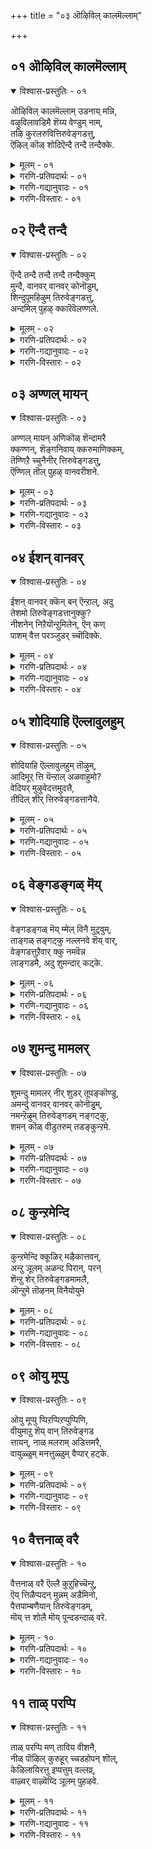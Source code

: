 +++
title = "०३ ऒऴिविल् कालमॆल्लाम्"

+++


## ०१ ऒऴिविल् कालमॆल्लाम्

<details open><summary>विश्वास-प्रस्तुतिः - ०१</summary>

ऒऴिविल् कालमॆल्लाम् उडनाय् मन्नि,  
वऴुविलावडिमै शॆय्य वेण्डुम् नाम्,  
तऴि कुरलरुवित्तिरुवेङ्गडत्तु,  
ऎऴिल् कॊळ् शोदिऎन्दै तन्दै तन्दैक्के.
</details>

<details><summary>मूलम् - ०१</summary>

ऒऴिविल् कालमॆल्लाम् उडनाय् मन्नि,  
वऴुविलावडिमै शॆय्य वेण्डुम् नाम्,  
तऴि कुरलरुवित्तिरुवेङ्गडत्तु,  
ऎऴिल् कॊळ् शोदिऎन्दै तन्दै तन्दैक्के.
</details>

<details><summary>गरणि-प्रतिपदार्थः - ०१</summary>

ऒऴिवु इल् = अवकाशविल्लदन्तॆ, कालम् ऎल्लाम् = कालवॆल्लवन्नू, उडन् आय् = जॊतॆयल्ले इरुत्ता, मन्नि = दृढवागि \(ऎल्ला अवस्थॆगळल्लियू\), वऴु इला = दोषविल्लद \(तप्पिल्लद, परिशुद्धवाद\), अडिमै = कैङ्कर्यवन्नु \(हास्यवन्नु\), शॆय्यवेण्डुम् = माडबेकु, नाम् = नावु, तॆऴि = स्वच्छवाद \(तिळियाद\), कुरल् = ध्वनिय, \(स्वरद\), अरुवि = बॆट्टद झरिगळुळ्ळ, तिरुवेङ्गडत्तु = तिरुवॆङ्कटगिरिय, ऎऴिल् कॊळ् = सुन्दरवाद, शोदि = ज्योतिस्वरूपियाद, ऎन्दै तन्दै तन्दैक्के = नन्न तन्दॆय तन्दॆगेये \(नम्म कुलदैववाद स्वामिगेये\). 
</details>

<details><summary>गरणि-गद्यानुवादः - ०१</summary>

तिळियाद स्वरदिन्द ध्वनिमाडुव बॆट्टद झरिगळु हरियुव तिरुवॆङ्कटगिरिय सुन्दरवाद ज्योतिस्वरूपियाद नम्म कुलदैववाद स्वामिगॆये नावु अवकाशविल्लदन्तॆ \(ऎडॆबिडदन्तॆ\) ऎल्ला कालदल्लू जॊतॆयल्ले इरुत्त, ऎल्ला अवस्थॆगळल्लियू दृढवागि परिशुद्धवाद कैङ्कर्यवन्नु \(दास्यवन्नु\) माडबेकु. 
</details>

<details><summary>गरणि-विस्तारः - ०१</summary>

भगवन्तनन्नु कण्डुकॊळ्ळुवुदक्कू ऎडॆबिडदन्तॆ अवन कैङ्कर्यदल्लिये तॊडगिरुवुदक्कू इहलोकद प्रकृतिसम्बन्धवन्नु कडिदुहाकबेकॆन्दु हेळलादद्दु ऎरडनॆय तिरुवाय् मॊऴियल्लि. आदरॆ, इहलोकदल्ले ’भूलोक वैकुण्ठ’वॆन्दु करॆयल्पडुव तिरुवॆङ्कटगिरिये इदॆयल्ल. अल्लि स्वामियु आश्रितरन्नु उद्धरिसुवुदक्कागिये नित्यवास माडुत्तिद्दानल्ल\! प्रकृतिरम्यवाद अल्लिगॆ होगि, आ अर्चावतारियन्नु सेरि, अवन कैङ्कर्यवन्नु ऎडॆबिडदन्तॆ ऎल्ला अवस्थॆगळल्लू नडॆसि उद्धारगॊळ्ळबेकु. प्रकृति सम्बन्धदिन्द ओडिहोगुवुदक्किन्तलू, प्रकृतिय नडुवॆये इद्दुकॊण्डु, भगवत्सेवॆयिन्द, उज्जीवनगॊळ्लबहुदल्ल ऎन्नुत्तदॆ ई भागदल्लि. 

आळ्वाररु हेळुत्तारॆ- वॆङ्कटगिरि ऎम्बुदु बलुसुन्दरवाद प्रकृतिरम्यवाद बॆट्ट. अल्लिन बॆट्टद झरिगळु तिळियाद स्वरदिन्द ध्वनिमाडुत्ता हरिदोडुत्तवॆ. आ बॆट्टद शिखरदल्लि परमसुन्दरनू दिव्यज्योतिस्वरूपियू आद सर्वेश्वरनु भक्तजनर उद्धारक्कागिये निन्तिद्दानॆ. नावु अल्लिगॆ होगोण. स्वामिय बळियल्ले ऎडॆबिडदन्तॆ इद्दुकॊण्डु, ऎल्ला कालदल्लू ऎल्ला अवस्थॆगळल्लू दृढवू परिशुद्धवू आद कैङ्कर्यवन्नु स्वामिगॆ नडॆसुत्तिरोण. नम्म आत्मोद्धारकार्य इदे.
</details>

## ०२ ऎन्दै तन्दै

<details open><summary>विश्वास-प्रस्तुतिः - ०२</summary>

ऎन्दै तन्दै तन्दै तन्दै तन्दैक्कुम्  
मुन्दै, वानवर् वानवर् कोनॊडुम्,  
शिन्दुपूमहिऴुम् तिरुवेङ्गडत्तु,  
अन्दमिल् पुहऴ् क्कारॆवॆलण्णले.
</details>

<details><summary>मूलम् - ०२</summary>

ऎन्दै तन्दै तन्दै तन्दै तन्दैक्कुम्  
मुन्दै, वानवर् वानवर् कोनॊडुम्,  
शिन्दुपूमहिऴुम् तिरुवेङ्गडत्तु,  
अन्दमिल् पुहऴ् क्कारॆवॆलण्णले.
</details>

<details><summary>गरणि-प्रतिपदार्थः - ०२</summary>

ऎन्दै तन्दै तन्दै तन्दैक्कूम् = नन्न तन्दॆ, तात, मुत्तात, अवर तन्दॆगू, मुन्दै = अवर पूर्विकरिगू,वानवर् = देवतॆगळू \(नित्यसूरिगळू\), वानवर् कोनॊडुम् = \(अवर\) देवतॆगळ \(नित्यसूरिगळ\) ऒडॆयनॊडनॆ, \(बन्दु\), शिन्दु = अर्पिसुव, पू = हूगळिन्द, महिऴुम् = आनन्दिसुव, तिरुवेङ्गडत्तु = तिरुवॆङ्कटगिरिय, अन्दुम् इ = कॊनॆयिल्लद, पुहऴ् = कीर्तियुळ्ळ \(हॊगळिकॆय\), कार् ऎऴिल् = कार्मुगिल सौन्दर्यद, अण्णले = स्वामिये. 
</details>

<details><summary>गरणि-गद्यानुवादः - ०२</summary>

देवतॆगळू, आ देवतॆगळ ऒडॆयनू ऒट्टिगॆ बन्दु, अर्पिसुव हूगळिन्द आनन्दिसुव तिरुवॆङ्कटगिरिय कॊनॆयिल्लद कीर्तियुळ्ळ कार्मुगिल सौन्दर्यद स्वामिये ननगू नन्न तन्दॆगू अवर तन्दॆगू अवर तन्दॆगू, अवर तन्दॆगू मत्तु अवर पुर्वीकरिगू ऒडॆयनु. 
</details>

<details><summary>गरणि-विस्तारः - ०२</summary>

भगवन्तनन्नु परमपददल्लि अल्लवे काणतक्कद्दु? अवन नित्यकैङ्कर्यदल्लि तॊडगबेकादद्दू अल्ले अल्लवे? अल्लिगॆ, साधनपूर्वकवागि, होगुवुदक्कॆ बदलागि भूलोकदल्ले इरुव तिरुवॆङ्कटगिरिगॆ होगि, अल्लि भगवत्सेवॆ माडुवुदरल्लि एकॆ तृप्तरागबेकु? – ऎम्ब ई प्रश्नॆगॆ उत्तरवागिदॆ ई पाशुर. 

आळ्वाररु हेळुत्तारॆ- तिरुवॆङ्कटगिरिय अत्युन्नत शिखरदल्लि, सुन्दरवाद प्रकृतिय नडुवॆ, सर्वेश्वरनु बन्दु नॆलसिद्दानॆ. देवलोकगळिगू अदु हत्तिरवे\! अल्लिगॆ देवतॆगळू, देवेन्द्रनू, इतर ऎल्ला मेलणलोकदवरू सुलभवागि बन्दु, भगवन्तनन्नु सन्दर्शिसि, अवन तिरुवडिगळिगॆ देवलोकद दिव्यवाद हूगळन्नु समर्पिसि, अवन कीर्तियन्नु कॊण्डाडि होगुत्तारॆ. आद्दरिन्द, तिरुमलॆ अन्थ अपरूपवाद हूगळिन्द, अवुगळ रूप बण्ण वासनॆगळिन्द तुम्बि शोभिसुत्ता कण्मनगळिगॆ आनन्दनवन्नु तरुव पवित्र क्षेत्र. नम्म तन्दॆ, तात, मुत्तात, अवर तन्दॆ, मत्तु अवर हिन्दिन पूर्विकरू अल्लिगॆ होगि, कार्मुगिलन्तॆ आकर्षकसुन्दरनाद, \(परम उदारियाद\), भगवन्तनन्नु सन्दर्शिसि, सेवॆ सल्लिसिद स्थळवे अदु आद्दरिन्द, नावू सह अल्लिगॆ होगोण. भगवन्तन सेवॆ माडोण.
</details>

## ०३ अण्णल् मायन्

<details open><summary>विश्वास-प्रस्तुतिः - ०३</summary>

अण्णल् मायन् अणिकॊळ् शॆन्दामरै  
क्कण्णन्, शॆङ्गनिवाय् क्करुमाणिक्कम्,  
तॆण्णिऱै च्चुनैनीर् त्तिरुवेङ्गडत्तु,  
ऎण्णिल् तॊल् पुहऴ् वानवरीशने.
</details>

<details><summary>मूलम् - ०३</summary>

अण्णल् मायन् अणिकॊळ् शॆन्दामरै  
क्कण्णन्, शॆङ्गनिवाय् क्करुमाणिक्कम्,  
तॆण्णिऱै च्चुनैनीर् त्तिरुवेङ्गडत्तु,  
ऎण्णिल् तॊल् पुहऴ् वानवरीशने.
</details>

<details><summary>गरणि-प्रतिपदार्थः - ०३</summary>

अण्णल् = ऎल्लर ऒडॆयनू, मायन् = आश्चर्याद्भुतकारियू, अणिकॊळ् = अत्यन्त रम्यवाद, शॆन्दामरैक्कण्णन् = कॆन्दावरॆयन्तॆ \(सॊबगिन, आकर्षक\) कण्णुगळुळ्ळवनू, शॆम् कनि वाय् = कॆम्पगिरुव \(तॊण्डॆय\) हण्णिनन्तॆ तुटिगळुळ्ळवनू, करुमाणिक्कम् = नीलरत्नद हागॆ देहकान्तियुळ्ळवनू, तॆळ् = तिळियाद, निऱै = तुम्बि हरियुव, शुनै = बॆट्टद झरिगळ, नीर् = नीरिन, तिरुवेङ्गडत्तु = तिरुवॆङ्कटगिरिय, ऎण् इल् = ऎणिसलागद, तॊल् पुहऴ्= सहजवाद कीर्तियन्नुळ्ळवनू आद, वानवर् ईशने = नित्यसूरिगळ ऒडॆयने. 
</details>

<details><summary>गरणि-गद्यानुवादः - ०३</summary>

ऎल्लर ऒडॆयनू \(सर्वस्वामियू\), आश्चर्यकारियू, अत्यन्त रम्यवाद कॆन्दावरॆयन्तॆ कण्णुगळुळ्ळवनू, कॆम्पनॆय \(तॊण्डॆय\) हण्णिनन्तॆ तुटियन्नुळ्ळवनू, नीलरत्नदन्तॆ देहकान्तियुळ्ळवनू, तिळियागि तुम्बि हरियुव बॆट्टद झरिगळ नीरिन तिरुवॆङ्कटगिरिय ऎणिसलागद सहजवाद कीर्तियुळ्ळवनू आद नित्यसूरिगळ ऒडॆयने.
</details>

<details><summary>गरणि-विस्तारः - ०३</summary>

हिन्दिन पाशुरदल्लि हेळिद विषयवन्नु इल्लि मत्तॆ समर्थिसिकॊळ्ळलागिदॆ. 

आळ्वाररु हेळुत्तारॆ- तिरुवॆङ्कटगिरिय शिखरदल्लि नॆलसिरुववनु परमपदद ऒडॆयने. नित्यसूरिगळ स्वामिये. अवने सर्वस्वामि. अवने आश्चर्याद्भुतकारि. अवन कण्णुगळु कॆन्दावरॆयन्तॆ दिव्यसुन्दर. अवन तुटि कॆम्पनॆय \(तॊण्डॆय\) हण्णिनन्तॆ. अवन रूप सौन्दर्य नीलरत्नदन्तॆ. \(आद्दरिन्द नावु अल्लिगॆ होगि अवनन्नु भजिसिपूजिसि कृतार्थरागोण.\)
</details>

## ०४ ईशन् वानवर्

<details open><summary>विश्वास-प्रस्तुतिः - ०४</summary>

ईशन् वानवर् क्कॆन् बन् ऎन्ऱाल्, अदु  
तेशमो तिरुवेङ्गडत्तानुक्कु?  
नीशनेन् निऱैयॊन्ऱुमिलेन्, ऎन् कण्  
पाशम् वैत्त परञ्जुडर् च्चॊदिक्के.
</details>

<details><summary>मूलम् - ०४</summary>

ईशन् वानवर् क्कॆन् बन् ऎन्ऱाल्, अदु  
तेशमो तिरुवेङ्गडत्तानुक्कु?  
नीशनेन् निऱैयॊन्ऱुमिलेन्, ऎन् कण्  
पाशम् वैत्त परञ्जुडर् च्चॊदिक्के.
</details>

<details><summary>गरणि-प्रतिपदार्थः - ०४</summary>

ईशन् = ऒडॆयनु, वानवर् क्कु = नित्यसूरिगळिगॆ, ऎन् बन् = ऎन्नुत्तेनॆ, ऎन्ऱाल् = ऎन्दरॆ, अदु = आ मातु, तेशमो = दिव्यवादद्दो, तिरुवेङ्गडत्तानुक्कु = तिरुवॆङ्कटदल्लि नॆलसिरुववनिगॆ \(तिरुवॆङ्कटगिरिय ऒडॆयनिगॆ\)?, नीशनेन्=नानु नीचनु, निऱैवु ऒन्ऱुम् इलेन् = याव गुणवन्नू पूर्तियागिल्लदवनु, ऎन् कण्= नन्नल्लि \(नन्न विषयदल्लि\), पाशम् = आशापाशवन्नु, वैत्त = इट्ट \(तॊडिसिद\) परञ्जुडर् श्शोदिक्के = परञ्ज्योतिस्वरूपनिगॆ.
</details>

<details><summary>गरणि-गद्यानुवादः - ०४</summary>

नानु नीच. नन्नल्लि याव गुणवू पूर्णगॊण्डिल्ल. इन्थ नन्न विषयदल्लि आशापाशवन्नु तॊडिसिद परञ्ज्योतिस्वरूपनिगॆ, नानु अवनन्नु ’नित्यसूरिगळ ऒडॆय’ ऎन्द मात्रक्के अदॊन्दु हिरिमॆये? 
</details>

<details><summary>गरणि-विस्तारः - ०४</summary>

इल्लि भगवन्तन सौलभ्यगुणवेनॆम्बुदन्नु सुन्दरवाद रीतियल्लि हेळलागुत्तिदॆ. 

आळ्वाररु हेळुत्तारॆ- नानु नीच. नन्नल्लि याव सद्गुणवू पूर्णगॊण्डिल्ल. इन्थ अपूर्णनू पापियू आद नन्नल्लि भगवन्तनु, तन्नन्नु कण्तुम्ब नोडबेकॆन्दू, अवन बळियल्ले नित्यवास माडबेकॆन्दू, ऎडॆबिडदन्तॆ अवन सेवॆयल्लि तॊडगिरबेकॆन्दू आशॆयन्नुण्टु माडिरुवुदेकॆ? तिरुमलॆय ऒडॆयनन्नु नानु ’नन्न स्वामि’ ऎन्दु आदरदिन्द हेळुत्ता हॆम्मॆपडले? इल्लवे, ’परमपदवासिगळ ऒडॆय’ नॆन्दु हेळि हॆम्मॆपडले? नन्न स्वामिगॆ इवुगळल्लि यावुदु हित? यावुदरिन्द हिरिमॆ? नानु इष्टपट्टु आशॆयिन्द सेवॆमाडुवुदु बेरॆयवर स्वामिगॆ ऎन्नबहुदे? अदु साधुवे?
</details>

## ०५ शोदियाहि ऎल्लावुलहुम्

<details open><summary>विश्वास-प्रस्तुतिः - ०५</summary>

शोदियाहि ऎल्लावुलहुम् तॊऴुम्,  
आदिमूर् त्ति यॆन्ऱाल् अळवाहुमो?   
वेदियर् मुऴुवेदत्तमुदत्तै,  
तीदिल् शीर् त्तिरुवेङ्गडत्तानैये.
</details>

<details><summary>मूलम् - ०५</summary>

शोदियाहि ऎल्लावुलहुम् तॊऴुम्,  
आदिमूर् त्ति यॆन्ऱाल् अळवाहुमो?   
वेदियर् मुऴुवेदत्तमुदत्तै,  
तीदिल् शीर् त्तिरुवेङ्गडत्तानैये.
</details>

<details><summary>गरणि-प्रतिपदार्थः - ०५</summary>

शोदि आहि = दिव्यज्योतिस्वरूपियागि, ऎल्ला उलहुम् = ऎल्ला लोकगळू, तॊऴुम् = पूजिसुव, आदि मुर्त्ति = आदि कारणनाद सर्वेश्वर, ऎन्ऱाल् = ऎन्दरॆ, अळवु आहुमो = तर्क बद्धवागुवुदो, वेदियर् = वेदविद्वांसर, मुऴुवेदत्तु = ऎल्ला वेदगळ, अमुदत्तै = अमृत सदृशवादवनन्नु, तीदु इल् = याव बगॆय कॆडकू इल्लद, शीर् = कीर्तियन्नुळ्ळ, तिरुवेङ्गडत्तानैये = तिरुवॆङ्कटगिरिय ऒडॆयनन्नु. 
</details>

<details><summary>गरणि-गद्यानुवादः - ०५</summary>

याव बगॆय कॆडकू \(कुन्दुकवू, कॊरतॆयू\) इल्लद कीर्तियन्नुळ्ळ तिरुवॆङ्कटगिरिय ऒडॆयनन्नु, वेदविद्वांसर सकल वेदगळ अमृतवन्नु, दिव्यज्योतिस्वरूपियाद, ऎल्ला लोकगळु पूजिसुव आदिकारणनाद सर्वेश्वर ऎन्दरॆ तर्कबद्धवागुवुदो? 
</details>

<details><summary>गरणि-विस्तारः - ०५</summary>

भगवन्तन सौलभ्यगुणवन्नु इल्लि बहळ स्वारस्यपूर्णवागि विवरिसि हेळलागिदॆ. 

आळ्वाररु हेळुत्तारॆ- तिरुवॆङ्कटगिरिय शिखरदल्लि नॆलसिरुव परमपवित्रनू धवळकीर्तियुळ्ळवनू आद दिव्यसुन्दरमूर्ति अवनन्नाशिसुववरिगॆ ऎष्टु सुलभसाध्यनु कण्डिरा\! यारु बेकादरू अवनन्नु समीपिसबहुदु. कण्तुम्ब कण्डु नडॆसुत्ता तृप्तरागबहुदु. सौलभ्य परिपूर्णनू, कृपासागरनू आद इन्थ स्वामियन्नु ’वेदविद्वांसर अमृत’ ऎन्दागलि, ’सकलवेदगळिन्दलू कीतिसल्पडुववनु’ ऎन्दागलि, ’दिव्यवाद परञ्ज्योति स्वरूप’ ऎन्दागलि, ’ऎल्ला लोकगळिन्दलू पूजिसल्पडुववनु’ ऎन्दागलि, ’जगदादि कारण’ ऎन्दागलि, ’सर्वेश्वर’ ऎन्दागलि हॊगळिहेळुवुदु अवन सरळ सौलभ्यक्कॆ सरिहॊन्दुवुदे? याव कारणवन्नुकॊट्टु ई हॊगळिकॆय मातुगळन्नु सरि ऎन्दु समर्थिसिकॊळ्ळुवुदक्कॆ साध्य? 

भगवन्तनन्नु कुरितु हेळुवुदॆल्लवू सरिये. आदरॆ, ज्ञान मार्गदिन्द अवन सहजस्वरूप स्वभावगळन्नु कण्डुकॊळ्ळुवुदु ऎष्टु कष्टकरवो अनन्यवाद भक्तियिन्द, उत्कटवाद आशॆयिन्द, अवनन्नु कण्डुकॊळ्ळुवुदु अष्टे सुलभ ऎन्दन्तॆये.
</details>

## ०६ वेङ्गडङ्गळ् मॆय्

<details open><summary>विश्वास-प्रस्तुतिः - ०६</summary>

वेङ्गडङ्गळ् मॆय् म्मेल् विनै मुट्रवुम्,  
ताङ्गळ् तङ्गट्कु नल्लनवे शॆय् वार्,  
वेङ्गडत्तुऱैवार् क्कु नमवॆन्न  
लाङ्गडमै, अदु शुमन्दार् कट्के.
</details>

<details><summary>मूलम् - ०६</summary>

वेङ्गडङ्गळ् मॆय् म्मेल् विनै मुट्रवुम्,  
ताङ्गळ् तङ्गट्कु नल्लनवे शॆय् वार्,  
वेङ्गडत्तुऱैवार् क्कु नमवॆन्न  
लाङ्गडमै, अदु शुमन्दार् कट्के.
</details>

<details><summary>गरणि-प्रतिपदार्थः - ०६</summary>

वेम् कडङ्गळ् = क्रूरवाद ऋणगळु, मॆय् मेल् विनै = देहसम्बन्धवाद पापकर्मगळु, मुट्रवुम् = ऎल्लवू, ताङ्गळ् = अवुगळु, तङ्गट्कु = तमतमगॆ, नल्लनवे = ऒळ्ळॆयदॆम्बुदन्ने, शॆय् वार् = माडुत्तवॆ, वेङ्गडत्तु = तिरुवॆङ्कटगिरियल्लि, उऱैवार् क्कु = नॆलसिरुववनिगॆ \(वॆङ्कटाचलपतिगॆ\), नम ऎन्नल् = नमःऎन्नुवुदु, आम् = आगिरुव, कडमै = कर्तव्यवाद, अदु = अदन्नु, शुमन्दार् कट्के = वहिसिकॊण्डवरिगॆ. 
</details>

<details><summary>गरणि-गद्यानुवादः - ०६</summary>

तिरुवॆङ्कटगिरियल्लि नॆलसिरुव सर्वेश्वरनिगॆ नमः ऎन्नुवुदाद कर्तव्यवाद अदन्नु वहिसिकॊण्डवरिगॆ क्रूरवाद ऋणगळु, देहसम्बन्धवाद पापकर्मगळु ऎल्लवू तमतमगॆ तक्कन्तॆ ऒळ्ळॆयदन्ने माडुत्तवॆ. 
</details>

<details><summary>गरणि-विस्तारः - ०६</summary>

इल्लि, तिरुमलॆय महत्ववन्नू तिरुवॆङ्कटाचलपतियन्नु पूजिसुवुदरिन्द बरुव फलवन्नू हेळलागुत्तदॆ.

“ऋणगळु” – देवऋण, ऋषिऋण मत्तु पितृऋण ऎम्ब मूरु कडगळु. ब्राह्मणनागि इवुगळन्नु तीरिसिये बेकॆम्बुदु कट्टळॆ. वेदगळन्नु अध्ययन माडुवुदरिन्द, देवऋणवन्नू, सेवादि सत्कर्मगळन्नु \(यज्ञवन्नु\) माडुवुदरिन्द ऋषिऋणवन्नू, सत् सन्तानप्राप्तियिन्द पितृऋणवन्नू तीरिसबेकॆन्नुत्तारॆ. 

“देहसम्बन्धवाद पापकर्मगळु” – इन्द्रियगळ वशवाद मनस्सु विषयसुखद कडॆगॆ नडॆदु, भगवच्चिन्तनॆयन्नुतॊरॆदु, कोप, द्वेष, आशॆगळन्नु हॆच्चिकॊण्डु, अवुगळन्नु तीरिसुवुदरल्लिये नॆरॆनिन्तु, देहद मूलक माडुव नानापापकर्मगळु इवु. 

आळ्वाररु हेळुत्तारॆ- तिरुवॆङ्कटगिरियल्लि नॆलसिरुव स्वामिगॆ नमस्कारवन्नुसल्लिसुव कर्तव्यवन्नु वहिसिकॊण्डवर ऎल्ला ऋणगळू, देहसम्बन्धवाद ऎल्ला पापकर्मगळू बाधिसदन्तॆ अवरिगॆ ऎल्ला बगॆयदे आगुवुदु.
</details>

## ०७ शुमन्दु मामलर्

<details open><summary>विश्वास-प्रस्तुतिः - ०७</summary>

शुमन्दु मामलर् नीर् शुडर् तूपङ्कॊण्डु,  
अमर्न्दु वानवर् वानवर् कोनॊडुम्,  
नमन्ऱॆऴुम् तिरुवेङ्गडम् नङ्गट्कु,  
शमन् कॊळ् वीडुतरुम् तडङ्कुन्ऱमे.
</details>

<details><summary>मूलम् - ०७</summary>

शुमन्दु मामलर् नीर् शुडर् तूपङ्कॊण्डु,  
अमर्न्दु वानवर् वानवर् कोनॊडुम्,  
नमन्ऱॆऴुम् तिरुवेङ्गडम् नङ्गट्कु,  
शमन् कॊळ् वीडुतरुम् तडङ्कुन्ऱमे.
</details>

<details><summary>गरणि-प्रतिपदार्थः - ०७</summary>

शुमन्दु = हॊत्तुकॊण्डु, मा = दिव्यवाद, मलर् = हूगळन्नू, नीर् = तीर्थवन्नू, शुडर् = दीपवन्नू, तूपम् = धूपवन्नू, कॊण्डु = बन्दु, अमर्न्दु = ऒट्टुगूडि, वानवर् = देवतॆगळु, वानवर् कोनॊडुम् = देवतॆगळ ऒडॆयनॊडनॆ, नमन्ऱु = नमस्करिसि \(पूजिसि\), ऎऴुम् = उज्जीवनगॊळ्ळुव, तिरुवेङ्गडम् = तिरुवॆङ्कटवॆम्बुदु, नङ्गट्कु = नमगॆ, शमन् कॊळ् = भगवन्तन सामीप्यवन्नुण्टुमाडुव, वीडु तरुम् = बिडुगडॆयन्नु \(परमपदवन्नु\) तरुव, तडम् कुन्ऱमे = विशालवाद पर्वतवे. 
</details>

<details><summary>गरणि-गद्यानुवादः - ०७</summary>

देवतॆगळू, देवतॆगळ ऒडॆयनू कूडि दिव्यवाद हूगळन्नू तीर्थवन्नू, दीपवन्नू, धूपवन्नू हॊत्तुतन्दु, नमस्करिसि \(पूजिसि\) उज्जीवनगॊळ्ळुव तिरुवॆङ्कटवॆम्बुदु नमगॆ भगवन्तन सामीप्यवन्नु कॊडुव परमपदवन्नु तरुव विशालवाद पर्वतवे. 
</details>

<details><summary>गरणि-विस्तारः - ०७</summary>

तिरुवॆङ्कटगिरिय महिमॆयन्नु इल्लियू मुन्दुवरिसलागुत्तदॆ.

आळ्वाररु हेळुत्तारॆ- तिरुवॆङ्कटगिरियागलि, अल्लि नॆलसिरुव सर्वेश्वनागलि सामान्यवॆन्नलागदु. देवतॆगळु तम्म ऒडॆयनाद देवेन्द्रनॊडनॆ, भगवन्तन पूजॆगोस्कर दिव्यवाद हूगळु, तीर्थ, धूप, दीपादिगळन्नु देवलोकदिन्दले हॊत्तुतरुत्तारॆ. अवुगळिन्द भक्तिपूर्वकवागि भगवन्तनन्नु पूजिसि, उज्जीवनगॊळ्ळुत्तारॆ. नमगॆ तिरुवॆङ्कटगिरिये अन्थ पवित्रवाद स्थळवागुत्तदॆ. विशालवाद आ बॆट्टवन्नु नावु सेरिद कूडले, भगवत्सामीप्य सान्निध्यवन्नु कॊडुव परमपदवे आग अदु मॆरॆयुत्तदॆ. 

तिरुमलॆय मेलॆ वासिसुवुदु परमपदवासक्कॆ सरिहॊन्दुवुदु ऎन्दन्तॆये.
</details>

## ०८ कुन्ऱमेन्दि

<details open><summary>विश्वास-प्रस्तुतिः - ०८</summary>

कुन्ऱमेन्दि क्कूळिर् मऴैकात्तवन्,  
अन्ऱु ञूलम् अळन्द पिरान्, परन्   
शॆन्ऱु शेर् तिरुवेङ्गडमामलै,  
ऒन्ऱुमे तॊऴनम् विनैयोयुमे
</details>

<details><summary>मूलम् - ०८</summary>

कुन्ऱमेन्दि क्कूळिर् मऴैकात्तवन्,  
अन्ऱु ञूलम् अळन्द पिरान्, परन्   
शॆन्ऱु शेर् तिरुवेङ्गडमामलै,  
ऒन्ऱुमे तॊऴनम् विनैयोयुमे
</details>

<details><summary>गरणि-प्रतिपदार्थः - ०८</summary>

कुन्ऱम् = बॆट्टवन्नु, एन्दि = ऎत्तिहिडिदु, कुळिर्, मऱै = चळियन्नू मळॆयन्नू, कात्तवन् = \(तडॆदु\) रक्षिसिदवनू, अन्ऱु= अन्दु, ञूलम् = लोकवन्नु, अळन्द = अळॆदुकॊण्ड, पिरान् = स्वामियू आद, परन् = सर्वेश्वरनु, शॆन्ऱु = होगि, \(बन्दु\) शेर् = नॆलसिरुव, तिरुवेङ्गडमामलै = तिरुवॆङ्कट ऎम्ब श्रेष्ठवाद बॆट्ट, ऒन्ऱुमे = ऒन्देये \(ऒन्दन्ने\), तॊऴ = पूजिसुवुदरिन्द, नम् विनै = नम्म पापगळु, ओयुमे = नाशहॊन्दुवुवु. 
</details>

<details><summary>गरणि-गद्यानुवादः - ०८</summary>

बॆट्टवन्नॆत्ति हिडिदु चळिमळॆगळिन्द रक्षिसिदवनू, अन्दु, लोकवन्नु अळॆदुकॊण्ड स्वामियू आद सर्वेश्वरनु होगि \(बन्दु\) नॆलसिरुव तिरुवॆङ्कट ऎम्ब श्रेष्ठवाद बॆट्टवॊन्दन्ने पूजिसुवुदरिन्द नम्म पापगळॆल्लवू तॊलगि होगुवुवु. 
</details>

<details><summary>गरणि-विस्तारः - ०८</summary>

हिन्दिन पाशुरद विषयवन्ने इल्लियू मुन्दुवरिसलागुत्तिदॆ. 

कुन्ऱमेन्दिक्कूळिर् मऴैकात्तवन् – इदु भगवन्तन श्रीकृष्णवातारद ऒन्दु अद्भुतप्रसङ्ग. भगवन्तनु श्रीकृष्णनागि अवतरिसि, नन्दगोकुलदल्लि बॆळॆयुत्तिद्दनु. अल्लिय गोवळरु वर्षक्कॊम्मॆ विजृम्भणॆयिन्द देवेन्द्रनिगॆ पूजॆयन्नु माडि, ऎडॆयन्नु सल्लिसुत्तिद्दरु. इवर ई कॆलस बालकृष्णनिगॆ हितवॆनिसलिल्ल. आद्दरिन्द अवनु गोकुलद हिरियरिगॆ हेळिदनु – देवेन्द्रनॆम्बवनु ऎल्लो कण्मरॆयिल्लिरतक्कवनु. तमगॆ गोवर्धनगिरियिन्दले मळॆ बॆळॆ सौकर्यादिगळु लभिसुवुवु. देवेन्द्रनिन्दल्ल. आद्दरिन्द मग्गुलल्लिरुव गोवर्धन गिरियन्ने पूजिसि, अदक्कॆ ऎडॆमाडबेकु ऎन्दु. हागॆये नडॆयितु आ वर्षद हब्ब. गोवर्धनगिरियु बुडदल्लि ऎडॆयन्नु हरडिदरु. बॆट्टदिन्द ऒब्ब व्यक्तियु ऎद्दु बन्द. अवनु ऎडॆयन्नॆल्ला स्वीकरिसिद. मत्तु गोवळरन्नु हरसिद, कण्मरॆयाद. इदु श्रीकृष्णनु नडॆसिद मायॆ\! इदन्नॆल्ला कण्ड देवेन्द्रनिगॆ कडुकोप बन्तु. तन्नन्नु अष्टु हीनवागि अलक्षिसिद्दक्कागि, गोवळरन्नु शिक्षिसुवुदागि योचिसि, एळुदिनगळ काल बिडद सुरिमळॆयन्नु नन्दगोकुलद मेलॆ सुरिसतॊडगिदनु. बालकृष्णनादरो, गोवर्धनगिरियन्ने ऎत्ति, कॊडॆयन्तॆ तन्न किरुबॆरळ मेलॆ हिडिदु, अदरडियल्लि गोवुगळन्नु गोवळरन्नू सुखवागि इरिसिकॊण्डु, रक्षिसिदनु हीगॆ गोवर्धनगिरि प्रसिद्धिगॊण्डद्दु. 

“अन्ऱु ञूलम् अळन्द पिरान्” – इदु भगवन्तन वामन त्रिविक्रमावतारगळ मत्तॊन्दु अद्भुत प्रसङ्ग. कॊडुगैयवनाद बलिचक्रवर्तिय यागशालॆगॆ भगवन्तनु दिव्यसुन्दरनाद वामनवटुवागि बन्दु, मूरुहॆज्जॆगळ नॆलवन्नु याचिसि, दानवागि पडॆदुकॊण्डनु. आ कूडले स्वामियु त्रिविक्रमनागि बॆळॆदनु. तन्न ऒन्दु हॆज्जॆयन्नु विस्तरिसि, इडिय भूमण्डलवन्नॆल्ला आ ऒन्दे हॆज्जॆयिन्द अळॆदुकॊण्डनु. मूरनॆय हॆज्जॆयिन्द मेलण एळुलोकगळन्नू अळॆदुकॊण्डनु. मूरनॆय हॆज्जॆगॆ स्थळविल्लवागि, अदन्नु बलिचक्रवर्तियु तलॆय मेलिरिसि, अवनन्नु अनुग्रहिसिदनु. 

आळ्वाररु हेळुत्तारॆ- हिन्दॆ, त्रिविक्रमनागि लोकगळॆल्लवन्नू अळॆदुकॊण्ड मत्तु बालकृष्णनागिये गोवर्धनगिरियन्नु ऎत्तिकॊडॆयन्तॆ हिडिदु, अदरडियल्लि गोवुगळन्नू गोवळरन्नू देवेन्द्रन कडुकोपद बिरुसु मळॆयिन्द रक्षिसिद भगवन्तने ईग आशॆयिन्द तिरुवॆङ्कटगिरिय शिखरदल्लि बन्दु नॆलसिद्दानॆ. आ बॆट्टवन्ने पवित्रगॊळिसिद्दानॆ. नावु आ बॆट्टवन्नुपूजिसुवुदरिन्दले नम्म पापगळॆल्लवू तॊलगि होगुवुवु.
</details>

## ०९ ओयु मूप्पु

<details open><summary>विश्वास-प्रस्तुतिः - ०९</summary>

ओयु मूप्पु प्पिऱप्पिऱप्पुप्पिणि,  
वीयुमाऱु शॆय् वान् तिरुवेङ्गड  
त्तायन्, नाळ् मलराम् अडित्तमरै,  
वायुळ्ळुम् मनत्तुळ्ळुम् वैप्पार् हट्के.
</details>

<details><summary>मूलम् - ०९</summary>

ओयु मूप्पु प्पिऱप्पिऱप्पुप्पिणि,  
वीयुमाऱु शॆय् वान् तिरुवेङ्गड  
त्तायन्, नाळ् मलराम् अडित्तमरै,  
वायुळ्ळुम् मनत्तुळ्ळुम् वैप्पार् हट्के.
</details>

<details><summary>गरणि-प्रतिपदार्थः - ०९</summary>

ओयुम् = शक्तिकुन्दिसुव, मूप्पु = मुदितनवन्नू, पिऱप्पु = हुट्टुविकॆयन्नू, इऱप्पु = मरणवन्नू, पिणि = रोगरुजिनगळन्नू, वीयुम् आऱु = तॊलगिहोगुवन्तॆ, शॆय् वान् = माडुत्तानॆ, तिरुवेङ्गडत्तु आयन् = तिरुवॆङ्कटगिरिय ’गॊल्लनु’ \(श्रीकृष्णनन्तिरुव स्वामियु\), नाळ् = आगले, मलर् आम् = अरळिरुवन्थ, अडित्तामरै = पादकमलवन्नु, वाय् उळ्ळुम् = मातिनिन्दलू, मनत्तु उळ्ळुम् = मनस्सिनिन्दलू, वैप्पार् हट्के = इट्टुकॊण्डवरिगॆ. 
</details>

<details><summary>गरणि-गद्यानुवादः - ०९</summary>

तिरुवॆङ्कटगिरिय ’गॊल्लनु’ अवन आगले अरळिरुव तावरॆयन्तिरुव पादगळन्नु बायल्लू, मनदल्लू इट्टुकॊण्डिरुववरिगॆ शक्तियन्नु कुन्दिसुव मुदितनवन्नू, जननवन्नू, मरणवन्नू, रोगरुजिनगळन्नू, तॊलगिहोगुवन्तॆ माडुत्तानॆ. 
</details>

<details><summary>गरणि-विस्तारः - ०९</summary>

इदरल्लि भगवन्तनन्नुमातु, मै, मनगळिन्द नम्बि आश्रयिसुव भक्तरिगॆ उण्टागुव सत्फलवेनॆम्बुदन्नु हेळलागुत्तदॆ. 

आळ्वाररु हेळुत्तारॆ- तिरुवॆङ्कटगिरिय स्वामियन्नु आश्रयिसुववरिगॆ बरुव जनन, मरण, जरॆ \(मुप्पु\), व्याधि, \(रोग\) ऎम्बी नाल्कु बगॆय भयविल्लदन्तॆ माडुत्तानॆ.

“तिरुवेङ्गडत्तु आयन्” – ’गॊल्ल’नागि श्रीकृष्णन हेगॆ सर्वरक्षकनॆम्बुदन्नु तोर्पडिसिदनो, हेगॆ दुष्टशिक्षण, शिष्टरक्षण, धर्मसंरक्षण कार्यगळन्नु नडॆसिदनो हागॆये तिरुवॆङ्कटगिरिय शिखरदल्लि नॆलसिरुव स्वामियू तन्नन्नु अनन्यवागि आश्रयिसिरुववरन्नु रक्षिसुवनु. 

मनुष्यनन्नु बिडदॆ हिंसिसुवुवु ऎन्दरॆ जनन, मरण, जरॆ मत्तु व्याधिगळु. इवुगळन्नु तॊलगिसुवुदक्कॆ भगवन्तन अडिदावरॆगॆ शरणागुवुदु मत्तु अवुगळन्नु सदा चिन्तिसुत्तिरुवुदे मार्ग.
</details>

## १० वैत्तनाळ् वरै

<details open><summary>विश्वास-प्रस्तुतिः - १०</summary>

वैत्तनाळ् वरै ऎल्लै कुऱुहिच्चॆन्ऱु,   
ऎय् त्तिळैप्पदन् मुन्नम् अडैमिनो,  
पैत्तपाम्बणैयान् तिरुवेङ्गडम्,  
मॊय् त्त शोलै मॊय् पून्दडन्दाळ् वरे.
</details>

<details><summary>मूलम् - १०</summary>

वैत्तनाळ् वरै ऎल्लै कुऱुहिच्चॆन्ऱु,   
ऎय् त्तिळैप्पदन् मुन्नम् अडैमिनो,  
पैत्तपाम्बणैयान् तिरुवेङ्गडम्,  
मॊय् त्त शोलै मॊय् पून्दडन्दाळ् वरे.
</details>

<details><summary>गरणि-प्रतिपदार्थः - १०</summary>

वैत्त = इट्टिरुव \(कॊट्टिरुव\), नाळ् वरै = कालदवरॆगिन, ऎल्लै = मितियन्नु, कुऱुहि = समीपिसि, ऎय् त्तु = बेतत्तु \(सॊरगि\) इळैप्पदन् मुन्नम् = कृशवागुवुदक्कॆ मुञ्चॆये, अडैमिनो = सेरिरि, पैत्त = हॆडॆगळुळ्ळ, पाम्बु अणैयान् = हाविन हासुगॆयवन, तिरुवेङ्गडम् = तिरुवॆङ्कटगिरिय, मॊय् त्त = दट्टवाड, शोलै = तोपुगळन्नू, मॊय् = तुम्बिद \(समृद्धियाद\), पू = हूगळ, तडम् = तटाकगळ, ताळ् वरे = बॆट्टद तप्पलन्नू. 
</details>

<details><summary>गरणि-गद्यानुवादः - १०</summary>

इट्टिरुव कालदवरॆगिन मितियन्नु समीपिसि, सॊरगि कृशवागुवुदक्कॆ मुञ्चॆये हॆडॆगळुळ्ळ हाविन हासुगॆयवन तिरुवॆङ्कटगिरिय दट्टवाद तोपुगळन्नू, समृद्धियाद हूगळ तटाकगळन्नू, बॆट्टद तप्पलन्नू होगि सेरिरि. 
</details>

<details><summary>गरणि-विस्तारः - १०</summary>

इहलोकद जनरल्लि कनिकरगॊण्डु आळ्वाररु अवरिगॆ ऒन्दु हितवचनवन्नु नीडुत्तिद्दारॆ. 

भगवन्तनु नमगॆ दयॆनीडिरुव आयुस्सिन परिमितियन्नु मुट्टि मुगिसुवुदरॊळगागि, अवनु शेषशयननागि नॆलसिरुव पवित्रस्थळगळिगॆ होगि, अवनन्नु पूजिसि, अवन सेवॆयल्लि भागवहिसि, उज्जीवनगॊळ्ळबेकॆन्नुत्तारॆ. तिरुवॆङ्कटगिरि ऎम्बुदे ’शेष’नागिरुवाग, अदर शिखरदल्लि नॆलसिरुव स्वामि निजक्कू शेषशयनने\! अल्लदॆ, तिरुवॆङ्कटगिरियु प्रकृतिगॆ रमणीयवाद स्थळ. अदर तोपुगळु, तटाकगळु, हूगळु ऎल्लवू आ पवित्रस्थळद सॊबगन्नु हॆच्चिसुवुवु. अल्लिगॆ होगि भगवन्तन सुन्दरसृष्टियन्नू, अदर नडुवॆ नॆलसिरुव सर्वेश्वरनन्नू कण्णारकण्डु, पूजिसि, आनन्दिसि, कृतार्थरागबेकॆम्बुदु करॆ.
</details>

## ११ ताळ् परप्पि

<details open><summary>विश्वास-प्रस्तुतिः - ११</summary>

ताळ् परप्पि मण् ताविय वीशनै,  
नीळ् पॊऴिल् कुरुहूर् च्चडहोपन् शॊल्,  
केऴिलायिरत्तु इप्पत्तुम् वल्लव्र्,  
वाऴ्वर् वाऴ्वॆय्दि ञूलम् पुहऴवे.
</details>

<details><summary>मूलम् - ११</summary>

ताळ् परप्पि मण् ताविय वीशनै,  
नीळ् पॊऴिल् कुरुहूर् च्चडहोपन् शॊल्,  
केऴिलायिरत्तु इप्पत्तुम् वल्लव्र्,  
वाऴ्वर् वाऴ्वॆय्दि ञूलम् पुहऴवे.
</details>

<details><summary>गरणि-प्रतिपदार्थः - ११</summary>

ताळ् = तिरुवडियन्नु, परप्पि = विस्तरिसि, मण् = भूमियन्नु, ताविय = अळॆदुकॊण्ड, ईशनै = सर्वेश्वरनन्नु, नील् पॊऴिल् = विस्तारवाद उपवनगळ, कुरुहूर् = तिरुक्कूरुहूरिन, शडहोपन् = शठगोपन \(नम्माळ्वारर\), शॊल् = मातुगळाद, केऴ् इल् = साटियिल्लद, आयिरत्तु = ऒन्दु साविरदल्लि, इपत्तुम् = ई हत्तन्नु, वल्लवर् = बल्लवरु, वाळ् वर् = बदुकुववरु, वाऴ्वि ऎय्दि= \(निजवाद\) बाळ्वॆयन्नु पडॆदुकॊण्डु, ञूलम् = लोकवॆल्लवू, पुहऴवे = हॊगळुवन्तॆ. 
</details>

<details><summary>गरणि-गद्यानुवादः - ११</summary>

तिरुवडियन्नु विस्तरिसि, भूमियन्नु अळॆदुकॊण्ड सर्वेश्वरनन्नु विस्तारवाद उपवनगळ तिरुक्कूरुहूरिन शठगोपनु \(नम्माळ्वाररु\) स्तुतिसिद मातुगळाद सातियिल्लद ऒन्दु साविरदल्लि ई हत्तन्नु बल्लवरु निजवाद बाळ्वॆयन्नु पडॆदुकॊण्डु, लोकवॆल्लवू हॊगळुवन्तॆ बाळुत्तारॆ. 
</details>

<details><summary>गरणि-विस्तारः - ११</summary>

ई दशकक्कॆ इदु फलश्रुति. ई हत्तु पाशुरगळन्नु चॆन्नागि अरितुकॊण्डु, अदरन्तॆ नडॆयुत्ता, तम्म आयुस्सन्नु कळॆयुववरिगॆ याव सत्फलवुण्टॆम्बुदन्नु इल्लि हेळलागिदॆ. 

“वाळ् वर् वाऴ्वि ऎय्दि ञूलम् पुहळवे” – ई हत्तु पाशुरगळन्नु बल्ल जनरु इहलोकदल्लि अवरु बदुकिरुववरॆगू आदर्श जीवनवन्नु नडॆसुवरु. अनन्तर, अवरु ’निजवाद बाळ्वॆयन्नु’ ऎन्दरॆ, अमरत्ववन्नू, परमपदवासवन्नू, भगवन्तन नित्यकैङ्कर्यवन्नू पडॆदुकॊळ्ळुवरु. आद्दरिन्द, अवरु इहलोकदवरिगॆ ऒन्दु आदर्शपुरुषरागुवुदरिन्द, अवरन्नु भूलोकदल्लि, चिरकालवू कॊण्डाडुवन्तागुत्तदॆ. हीगॆ फलश्रुति.
</details>

